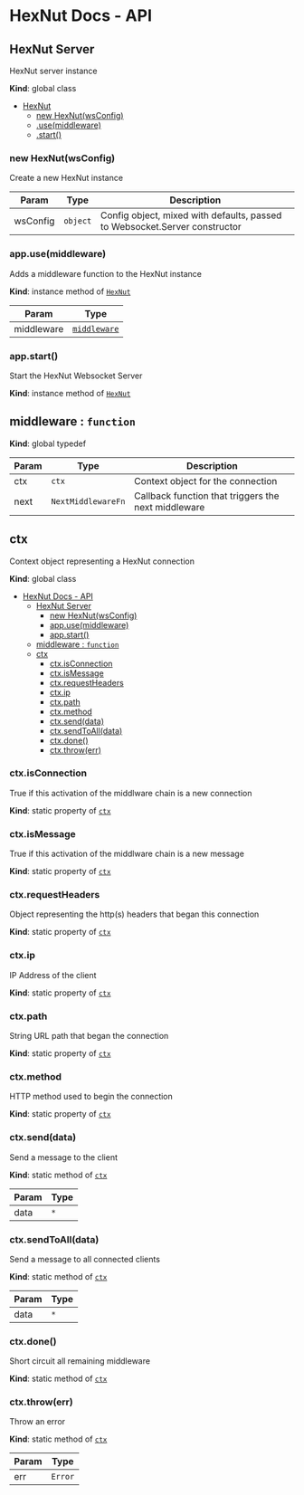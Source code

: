 # HexNut Docs - API

## HexNut Server
HexNut server instance

**Kind**: global class  

* [HexNut](#HexNut)
    * [new HexNut(wsConfig)](#new_HexNut_new)
    * [.use(middleware)](#HexNut+use)
    * [.start()](#HexNut+start)

<a name="new_HexNut_new"></a>

### new HexNut(wsConfig)
Create a new HexNut instance


| Param | Type | Description |
| --- | --- | --- |
| wsConfig | <code>object</code> | Config object, mixed with defaults, passed to Websocket.Server constructor |

<a name="HexNut+use"></a>

### app.use(middleware)
Adds a middleware function to the HexNut instance

**Kind**: instance method of [<code>HexNut</code>](#HexNut)  

| Param | Type |
| --- | --- |
| middleware | [<code>middleware</code>](#middleware) | 

<a name="HexNut+start"></a>

### app.start()
Start the HexNut Websocket Server

**Kind**: instance method of [<code>HexNut</code>](#HexNut)  
<a name="middleware"></a>

## middleware : <code>function</code>
**Kind**: global typedef  

| Param | Type | Description |
| --- | --- | --- |
| ctx | <code>ctx</code> | Context object for the connection |
| next | <code>NextMiddlewareFn</code> | Callback function that triggers the next middleware |

<a name="ctx"></a>

## ctx
Context object representing a HexNut connection

**Kind**: global class  

- [HexNut Docs - API](#hexnut-docs---api)
  - [HexNut Server](#hexnut-server)
    - [new HexNut(wsConfig)](#new-hexnutwsconfig)
    - [app.use(middleware)](#appusemiddleware)
    - [app.start()](#appstart)
  - [middleware : <code>function</code>](#middleware--codefunctioncode)
  - [ctx](#ctx)
    - [ctx.isConnection](#ctxisconnection)
    - [ctx.isMessage](#ctxismessage)
    - [ctx.requestHeaders](#ctxrequestheaders)
    - [ctx.ip](#ctxip)
    - [ctx.path](#ctxpath)
    - [ctx.method](#ctxmethod)
    - [ctx.send(data)](#ctxsenddata)
    - [ctx.sendToAll(data)](#ctxsendtoalldata)
    - [ctx.done()](#ctxdone)
    - [ctx.throw(err)](#ctxthrowerr)

<a name="ctx.isConnection"></a>

### ctx.isConnection
True if this activation of the middlware chain is a new connection

**Kind**: static property of [<code>ctx</code>](#ctx)  
<a name="ctx.isMessage"></a>

### ctx.isMessage
True if this activation of the middlware chain is a new message

**Kind**: static property of [<code>ctx</code>](#ctx)  
<a name="ctx.requestHeaders"></a>

### ctx.requestHeaders
Object representing the http(s) headers that began this connection

**Kind**: static property of [<code>ctx</code>](#ctx)  
<a name="ctx.ip"></a>

### ctx.ip
IP Address of the client

**Kind**: static property of [<code>ctx</code>](#ctx)  
<a name="ctx.path"></a>

### ctx.path
String URL path that began the connection

**Kind**: static property of [<code>ctx</code>](#ctx)  
<a name="ctx.method"></a>

### ctx.method
HTTP method used to begin the connection

**Kind**: static property of [<code>ctx</code>](#ctx)  
<a name="ctx.send"></a>

### ctx.send(data)
Send a message to the client

**Kind**: static method of [<code>ctx</code>](#ctx)  

| Param | Type |
| --- | --- |
| data | <code>\*</code> | 

<a name="ctx.sendToAll"></a>

### ctx.sendToAll(data)
Send a message to all connected clients

**Kind**: static method of [<code>ctx</code>](#ctx)  

| Param | Type |
| --- | --- |
| data | <code>\*</code> | 

<a name="ctx.done"></a>

### ctx.done()
Short circuit all remaining middleware

**Kind**: static method of [<code>ctx</code>](#ctx)  
<a name="ctx.throw"></a>

### ctx.throw(err)
Throw an error

**Kind**: static method of [<code>ctx</code>](#ctx)  

| Param | Type |
| --- | --- |
| err | <code>Error</code> | 

